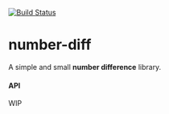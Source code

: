 [![Build Status](https://travis-ci.org/StrongeLeeroy/number-diff.svg?branch=master)](https://travis-ci.org/StrongeLeeroy/number-diff)
# number-diff
A simple and small **number difference** library.

#### API
WIP